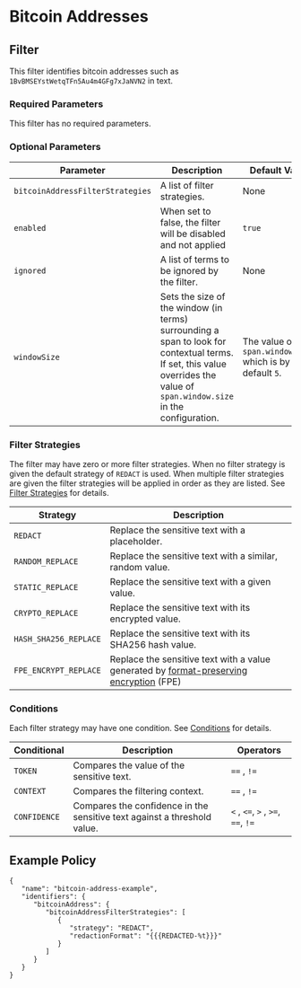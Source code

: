 # Bitcoin Addresses

## Filter

This filter identifies bitcoin addresses such as `1BvBMSEYstWetqTFn5Au4m4GFg7xJaNVN2` in text.

### Required Parameters

This filter has no required parameters.

### Optional Parameters

| Parameter                        | Description                                                                                                                                                                | Default Value                                            |
|----------------------------------|----------------------------------------------------------------------------------------------------------------------------------------------------------------------------|----------------------------------------------------------|
| `bitcoinAddressFilterStrategies` | A list of filter strategies.                                                                                                                                               | None                                                     |
| `enabled`                        | When set to false, the filter will be disabled and not applied                                                                                                             | `true`                                                   |
| `ignored`                        | A list of terms to be ignored by the filter.                                                                                                                               | None                                                     |
| `windowSize`                     | Sets the size of the window (in terms) surrounding a span to look for contextual terms. If set, this value overrides the value of `span.window.size` in the configuration. | The value of `span.window.size` which is by default `5`. |

### Filter Strategies

The filter may have zero or more filter strategies. When no filter strategy is given the default strategy of `REDACT` is
used. When multiple filter strategies are given the filter strategies will be applied in order as they are listed.
See [Filter Strategies](#filter-strategies) for details.

| Strategy              | Description                                                                                                         |
|-----------------------|---------------------------------------------------------------------------------------------------------------------|
| `REDACT`              | Replace the sensitive text with a placeholder.                                                                      |
| `RANDOM_REPLACE`      | Replace the sensitive text with a similar, random value.                                                            |
| `STATIC_REPLACE`      | Replace the sensitive text with a given value.                                                                      |
| `CRYPTO_REPLACE`      | Replace the sensitive text with its encrypted value.                                                                |
| `HASH_SHA256_REPLACE` | Replace the sensitive text with its SHA256 hash value.                                                              |
| `FPE_ENCRYPT_REPLACE` | Replace the sensitive text with a value generated by [format-preserving encryption](filter-strategies.md#fpe) (FPE) |

### Conditions

Each filter strategy may have one condition. See [Conditions](#conditions) for details.

| Conditional  | Description                                                              | Operators                          |
|--------------|--------------------------------------------------------------------------|------------------------------------|
| `TOKEN`      | Compares the value of the sensitive text.                                | `==` , `!=`                        |
| `CONTEXT`    | Compares the filtering context.                                          | `==` , `!=`                        |
| `CONFIDENCE` | Compares the confidence in the sensitive text against a threshold value. | `<` , `<=`, `>` , `>=`, `==`, `!=` |

## Example Policy

```
{
   "name": "bitcoin-address-example",
   "identifiers": {
      "bitcoinAddress": {
         "bitcoinAddressFilterStrategies": [
            {
               "strategy": "REDACT",
               "redactionFormat": "{{{REDACTED-%t}}}"
            }
         ]
      }
   }
}
```
